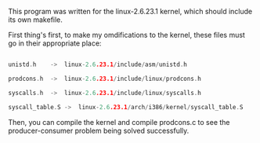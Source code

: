 This program was written for the linux-2.6.23.1 kernel, which should include its own makefile.

First thing's first, to make my omdifications to the kernel, these files must go in their appropriate place:



```sys.c		-> linux-2.6.23.1/kernel/sys.c

unistd.h	->	linux-2.6.23.1/include/asm/unistd.h

prodcons.h	->	linux-2.6.23.1/include/linux/prodcons.h

syscalls.h	->	linux-2.6.23.1/include/linux/syscalls.h

syscall_table.S	->	linux-2.6.23.1/arch/i386/kernel/syscall_table.S

```

Then, you can compile the kernel and compile prodcons.c to see the producer-consumer problem being solved successfully.
